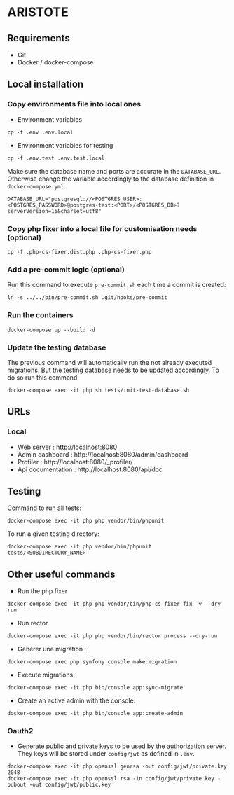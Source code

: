 # ARISTOTE

## Requirements

* Git
* Docker / docker-compose

## Local installation

### Copy environments file into local ones

* Environment variables
```
cp -f .env .env.local
```

* Environment variables for testing
```
cp -f .env.test .env.test.local
```
Make sure the database name and ports are accurate in the `DATABASE_URL`. Otherwise change the variable accordingly to the database definition in `docker-compose.yml`.
```
DATABASE_URL="postgresql://<POSTGRES_USER>:<POSTGRES_PASSWORD>@postgres-test:<PORT>/<POSTGRES_DB>?serverVersion=15&charset=utf8"
```

### Copy php fixer into a local file for customisation needs (optional)

```
cp -f .php-cs-fixer.dist.php .php-cs-fixer.php
```

### Add a pre-commit logic (optional)

Run this command to execute `pre-commit.sh` each time a commit is created:
```
ln -s ../../bin/pre-commit.sh .git/hooks/pre-commit
```

### Run the containers

```
docker-compose up --build -d
```

### Update the testing database

The previous command will automatically run the not already executed migrations. But the testing database needs to be updated accordingly. To do so run this command:
```
docker-compose exec -it php sh tests/init-test-database.sh
```

## URLs

### Local

* Web server : http://localhost:8080
* Admin dashboard : http://localhost:8080/admin/dashboard
* Profiler : http://localhost:8080/_profiler/
* Api documentation : http://localhost:8080/api/doc

## Testing

Command to run all tests:
```
docker-compose exec -it php php vendor/bin/phpunit
```

To run a given testing directory:
```
docker-compose exec -it php vendor/bin/phpunit tests/<SUBDIRECTORY_NAME>
```

## Other useful commands

* Run the php fixer
```
docker-compose exec -it php php vendor/bin/php-cs-fixer fix -v --dry-run
```

* Run rector
```
docker-compose exec -it php php vendor/bin/rector process --dry-run
```

 * Générer une migration :
```
docker-compose exec php symfony console make:migration
```

* Execute migrations:
```
docker-compose exec -it php bin/console app:sync-migrate
```

* Create an active admin with the console:
```
docker-compose exec -it php bin/console app:create-admin
```

### Oauth2

* Generate public and private keys to be used by the authorization server.
They keys will be stored under `config/jwt` as defined in `.env`.
```
docker-compose exec -it php openssl genrsa -out config/jwt/private.key 2048
docker-compose exec -it php openssl rsa -in config/jwt/private.key -pubout -out config/jwt/public.key
```
